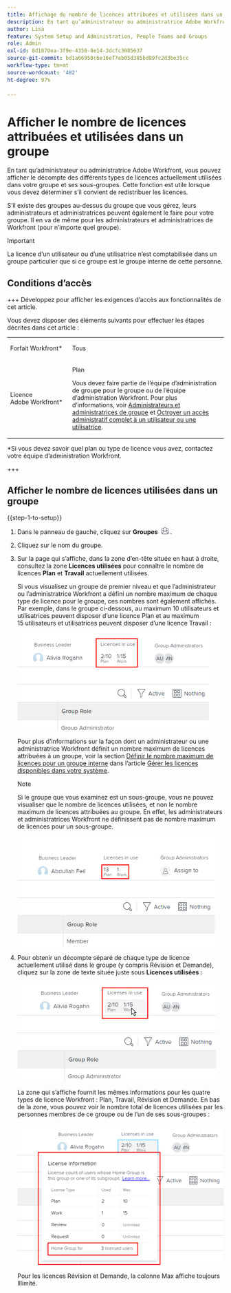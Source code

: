 ```yaml
---
title: Affichage du nombre de licences attribuées et utilisées dans un groupe
description: En tant qu’administrateur ou administratrice Adobe Workfront, vous pouvez afficher le décompte des différents types de licences actuellement utilisées dans votre groupe et ses sous-groupes. Cette fonction est utile lorsque vous devez déterminer s’il convient de redistribuer les licences.
author: Lisa
feature: System Setup and Administration, People Teams and Groups
role: Admin
exl-id: 8d1870ea-3f9e-4358-8e14-3dcfc3805637
source-git-commit: bd1a66950c6e16ef7eb05d385bd99fc2d3be35cc
workflow-type: tm+mt
source-wordcount: '482'
ht-degree: 97%

---
```


# Afficher le nombre de licences attribuées et utilisées dans un groupe

En tant qu’administrateur ou administratrice Adobe Workfront, vous pouvez afficher le décompte des différents types de licences actuellement utilisées dans votre groupe et ses sous-groupes. Cette fonction est utile lorsque vous devez déterminer s’il convient de redistribuer les licences.

S’il existe des groupes au-dessus du groupe que vous gérez, leurs administrateurs et administratrices peuvent également le faire pour votre groupe. Il en va de même pour les administrateurs et administratrices de Workfront (pour n’importe quel groupe).

>[!IMPORTANT]
>
>La licence d’un utilisateur ou d’une utilisatrice n’est comptabilisée dans un groupe particulier que si ce groupe est le groupe interne de cette personne.

## Conditions d’accès

+++ Développez pour afficher les exigences d’accès aux fonctionnalités de cet article.

Vous devez disposer des éléments suivants pour effectuer les étapes décrites dans cet article :

<table style="table-layout:auto"> 
 <col> 
 <col> 
 <tbody> 
  <tr> 
   <td role="rowheader">Forfait Workfront*</td> 
   <td> <p>Tous</p> </td> 
  </tr> 
  <tr> 
   <td role="rowheader">Licence Adobe Workfront*</td> 
   <td> <p>Plan </p> <p>Vous devez faire partie de l’équipe d’administration de groupe pour le groupe ou de l’équipe d’administration Workfront. Pour plus d’informations, voir <a href="../../../administration-and-setup/manage-groups/group-roles/group-administrators.md" class="MCXref xref">Administrateurs et administratrices de groupe</a> et <a href="../../../administration-and-setup/add-users/configure-and-grant-access/grant-a-user-full-administrative-access.md" class="MCXref xref">Octroyer un accès administratif complet à un utilisateur ou une utilisatrice</a>.</p> </td> 
  </tr> 
 </tbody> 
</table>

&#42;Si vous devez savoir quel plan ou type de licence vous avez, contactez votre équipe d’administration Workfront.

+++

## Afficher le nombre de licences utilisées dans un groupe

{{step-1-to-setup}}

1. Dans le panneau de gauche, cliquez sur **Groupes** ![](assets/groups-icon.png).

1. Cliquez sur le nom du groupe.
1. Sur la page qui s’affiche, dans la zone d’en-tête située en haut à droite, consultez la zone **Licences utilisées** pour connaître le nombre de licences **Plan** et **Travail** actuellement utilisées.

   Si vous visualisez un groupe de premier niveau et que l’administrateur ou l’administratrice Workfront a défini un nombre maximum de chaque type de licence pour le groupe, ces nombres sont également affichés. Par exemple, dans le groupe ci-dessous, au maximum 10 utilisateurs et utilisatrices peuvent disposer d’une licence Plan et au maximum 15 utilisateurs et utilisatrices peuvent disposer d’une licence Travail :

   ![](assets/licenses-used-allocated.png)

   Pour plus d’informations sur la façon dont un administrateur ou une administratrice Workfront définit un nombre maximum de licences attribuées à un groupe, voir la section [Définir le nombre maximum de licences pour un groupe interne](../../../administration-and-setup/get-started-wf-administration/manage-available-licenses-in-your-system.md#set) dans l’article [Gérer les licences disponibles dans votre système](../../../administration-and-setup/get-started-wf-administration/manage-available-licenses-in-your-system.md).

   >[!NOTE]
   >
   >Si le groupe que vous examinez est un sous-groupe, vous ne pouvez visualiser que le nombre de licences utilisées, et non le nombre maximum de licences attribuées au groupe. En effet, les administrateurs et administratrices Workfront ne définissent pas de nombre maximum de licences pour un sous-groupe.
   >
   >![](assets/subgroup-used-licenses-only.png)
   >

1. Pour obtenir un décompte séparé de chaque type de licence actuellement utilisé dans le groupe (y compris Révision et Demande), cliquez sur la zone de texte située juste sous **Licences utilisées :**

   ![](assets/click-text-to-see-more.png)

   La zone qui s’affiche fournit les mêmes informations pour les quatre types de licence Workfront : Plan, Travail, Révision et Demande. En bas de la zone, vous pouvez voir le nombre total de licences utilisées par les personnes membres de ce groupe ou de l’un de ses sous-groupes :

   ![](assets/more-license-info.png)

   Pour les licences Révision et Demande, la colonne Max affiche toujours Illimité.
